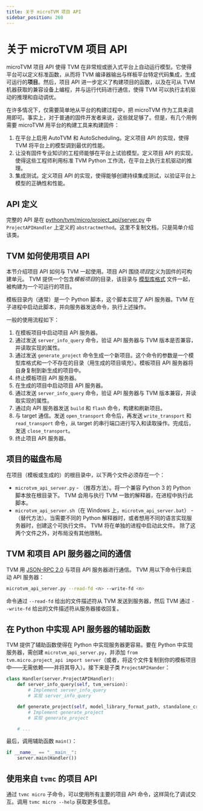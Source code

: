 ```yaml
---
title: 关于 microTVM 项目 API
sidebar_position: 260
---
```


# 关于 microTVM 项目 API

microTVM 项目 API 使得 TVM 在非常规或嵌入式平台上自动运行模型。它使得平台可以定义标准函数，从而将 TVM 编译器输出与样板平台特定代码集成，生成可运行的**项目**。然后，项目 API 进一步定义了构建项目的函数，以及在可从 TVM 机器获取的兼容设备上编程，并与运行代码进行通信，使得 TVM 可以执行主机驱动的推理和自动调优。

在许多情况下，仅需要简单地从平台的构建过程中，把 microTVM 作为工具来调用即可。事实上，对于普通的固件开发者来说，这些就足够了。但是，有几个用例需要 microTVM 用平台的构建工具来构建固件：

1. 在平台上启用 AutoTVM 和 AutoScheduling。定义项目 API 的实现，使得 TVM 将平台上的模型调到最优的性能。
2. 让没有固件专业知识的工程师能够在平台上试验模型。定义项目 API 的实现，使得这些工程师利用标准 TVM Python 工作流，在平台上执行主机驱动的推理。
3. 集成测试。定义项目 API 的实现，使得能够创建持续集成测试，以验证平台上模型的正确性和性能。

## API 定义

完整的 API 是在 [python/tvm/micro/project_api/server.py](https://github.com/apache/tvm/blob/main/python/tvm/micro/project_api/server.py) 中 `ProjectAPIHandler` 上定义的 `abstractmethod`。这里不复制文档，只是简单介绍该类。

## TVM 如何使用项目 API

本节介绍项目 API 如何与 TVM 一起使用。项目 API 围绕*项目*定义为固件的可构建单元。 TVM 提供一个包含*模板项目*的目录，该目录与 [模型库格式](https://tvm.apache.org/docs/arch/model_library_format.html#model-library-format) 文件一起，被构建为一个可运行的项目。

模板目录内（通常）是一个 Python 脚本，这个脚本实现了 API 服务器。TVM 在子进程中启动此脚本，并向服务器发送命令，执行上述操作。

一般的使用流程如下：

1. 在模板项目中启动项目 API 服务器。
2. 通过发送 `server_info_query` 命令，验证 API 服务器与 TVM 版本是否兼容，并读取实现的属性。
3. 通过发送 `generate_project` 命令生成一个新项目。这个命令的参数是一个模型库格式和一个不存在的目录（用生成的项目填充）。模板项目 API 服务器将自身复制到新生成的项目中。
4. 终止模板项目 API 服务器。
5. 在生成的项目中启动项目 API 服务器。
6. 通过发送 `server_info_query` 命令，验证 API 服务器与 TVM 版本兼容，并读取实现的属性。
7. 通过向 API 服务器发送 `build` 和 `flash` 命令，构建和刷新项目。
8. 与 target 通信。发送 `open_transport` 命令后，再发送 `write_transport` 和 `read_transport` 命令，从 target 的串行端口进行写入和读取操作。完成后，发送 `close_transport`。
9. 终止项目 API 服务器。

## 项目的磁盘布局

在项目（模板或生成的）的根目录中，以下两个文件必须存在一个：

* `microtvm_api_server.py` - （推荐方法）。将一个兼容 Python 3 的 Python 脚本放在根目录下。 TVM 会用与执行 TVM 一致的解释器，在进程中执行此脚本。
* `microtvm_api_server.sh`（在 Windows 上，`microtvm_api_server.bat`） - （替代方法）。当需要不同的 Python 解释器时，或者想用不同的语言实现服务器时，创建这个可执行文件。 TVM 将在单独的进程中启动此文件。
  除了这两个文件之外，对布局没有其他限制。

## TVM 和项目 API 服务器之间的通信

TVM 用 [JSON-RPC 2.0](https://www.jsonrpc.org/specification) 与项目 API 服务器进行通信。 TVM 用以下命令行来启动 API 服务器：

``` bash
microtvm_api_server.py --read-fd <n> --write-fd <n>
```

命令通过 `--read-fd` 给出的文件描述符从 TVM 发送到服务器，然后 TVM 通过 `--write-fd` 给出的文件描述符从服务器接收回复。

## 在 Python 中实现 API 服务器的辅助函数

TVM 提供了辅助函数使得在 Python 中实现服务器更容易。要在 Python 中实现服务器，需创建 `microtvm_api_server.py`，并添加 `from tvm.micro.project_api import server`（或者，将这个文件复制到你的模板项目中——无需依赖——并将其导入）。接下来是子类 `ProjectAPIHander`：

``` python
class Handler(server.ProjectAPIHandler):
    def server_info_query(self, tvm_version):
        # Implement server_info_query
        # 实现 server_info_query

    def generate_project(self, model_library_format_path, standalone_crt_dir, project_dir, options):
        # Implement generate_project
        # 实现 generate_project

    # ...
```

最后，调用辅助函数 `main()`：

``` python
if __name__ == "__main__":
    server.main(Handler())
```

## 使用来自 `tvmc` 的项目 API

通过 `tvmc micro` 子命令，可以使用所有主要的项目 API 命令，这样简化了调试交互。调用 `tvmc micro --help` 获取更多信息。